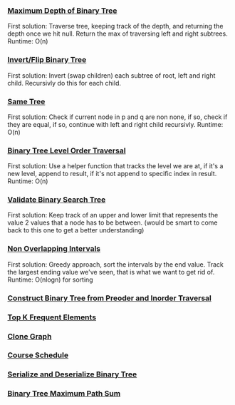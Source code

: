 ### [Maximum Depth of Binary Tree](https://leetcode.com/problems/maximum-depth-of-binary-tree/submissions/)
First solution: Traverse tree, keeping track of the depth, and returning the depth once we hit null. Return the max of traversing left and right subtrees. Runtime: O(n)

### [Invert/Flip Binary Tree](https://leetcode.com/problems/invert-binary-tree/)
First solution: Invert (swap children) each subtree of root, left and right child. Recursivly do this for each child.

### [Same Tree](https://leetcode.com/problems/same-tree/)
First solution: Check if current node in p and q are non none, if so, check if they are equal, if so, continue with left and right child recursivly. Runtime: O(n)

### [Binary Tree Level Order Traversal](https://leetcode.com/problems/binary-tree-level-order-traversal/)
First solution: Use a helper function that tracks the level we are at, if it's a new level, append to result, if it's not append to specific index in result. Runtime: O(n)

### [Validate Binary Search Tree](https://leetcode.com/problems/validate-binary-search-tree/)
First solution: Keep track of an upper and lower limit that represents the value 2 values that a node has to be between. (would be smart to come back to this one to get a better understanding)

### [Non Overlapping Intervals](https://leetcode.com/problems/non-overlapping-intervals/)
First solution: Greedy approach, sort the intervals by the end value. Track the largest ending value we've seen, that is what we want to get rid of. Runtime: O(nlogn) for sorting

### [Construct Binary Tree from Preoder and Inorder Traversal]()
### [Top K Frequent Elements]()
### [Clone Graph]()
### [Course Schedule]()
### [Serialize and Deserialize Binary Tree]()
### [Binary Tree Maximum Path Sum]()